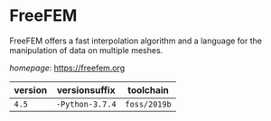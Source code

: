 # FreeFEM

FreeFEM offers a fast interpolation algorithm and a language for the manipulation  of data on multiple meshes.

*homepage*: <https://freefem.org>

version | versionsuffix | toolchain
--------|---------------|----------
``4.5`` | ``-Python-3.7.4`` | ``foss/2019b``
